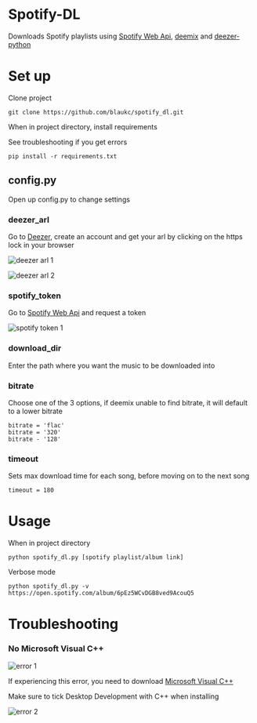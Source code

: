 # Spotify-DL

Downloads Spotify playlists using [Spotify Web Api](https://developer.spotify.com/documentation/web-api/), [deemix](https://git.freezer.life/RemixDev/deemix-py) and [deezer-python](https://pypi.org/project/deezer-python/)

# Set up

Clone project

    git clone https://github.com/blaukc/spotify_dl.git

When in project directory, install requirements

See troubleshooting if you get errors

    pip install -r requirements.txt

## config.py

Open up config.py to change settings

### deezer_arl

Go to [Deezer](https://www.deezer.com/en/), create an account and get your arl by clicking on the https lock in your browser

![deezer arl 1](https://i.imgur.com/wuklDtW.png)

![deezer arl 2](https://i.imgur.com/2CjkZM6.png)

### spotify_token

Go to [Spotify Web Api](https://developer.spotify.com/console/get-album/) and request a token

![spotify token 1](https://i.imgur.com/IOU9fkv.png)

### download_dir

Enter the path where you want the music to be downloaded into

### bitrate

Choose one of the 3 options, if deemix unable to find bitrate, it will default to a lower bitrate

    bitrate = 'flac'
    bitrate = '320'
    bitrate - '128'

### timeout

Sets max download time for each song, before moving on to the next song

    timeout = 180

# Usage

When in project directory

    python spotify_dl.py [spotify playlist/album link]

Verbose mode

    python spotify_dl.py -v https://open.spotify.com/album/6pEz5WCvDGB8ved9AcouQ5


# Troubleshooting

### No Microsoft Visual C++

![error 1](https://i.imgur.com/8jcYL3i.png)

If experiencing this error, you need to download [Microsoft Visual C++](https://visualstudio.microsoft.com/visual-cpp-build-tools/)

Make sure to tick Desktop Development with C++ when installing

![error 2](https://i.imgur.com/VYenln4.png)
